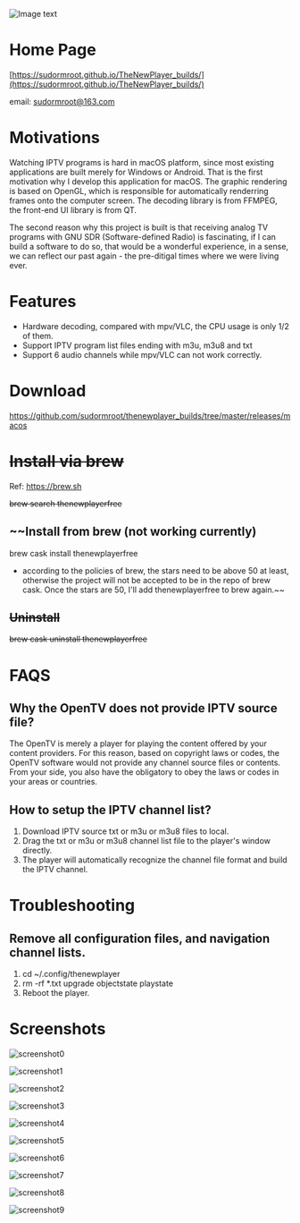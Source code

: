 ![Image text](logo.png)



# Home Page
[https://sudormroot.github.io/TheNewPlayer_builds/](https://sudormroot.github.io/TheNewPlayer_builds/)

email: sudormroot@163.com


# Motivations

Watching IPTV programs is hard in macOS platform, since most existing applications are built merely for Windows or Android. That is the first motivation why I develop this application for macOS. The graphic rendering is based on OpenGL, which is responsible for automatically renderring frames onto the computer screen. The decoding library is from FFMPEG, the front-end UI library is from QT.

The second reason why this project is built is that receiving analog TV programs with GNU SDR (Software-defined Radio) is fascinating, if I can build a software to do so, that would be a wonderful experience, in a sense, we can reflect our past again - the pre-ditigal times where we were living ever.

# Features
* Hardware decoding, compared with mpv/VLC, the CPU usage is only 1/2 of them.
* Support IPTV program list files ending with m3u, m3u8 and txt
* Support 6 audio channels while mpv/VLC can not work correctly.


# Download
https://github.com/sudormroot/thenewplayer_builds/tree/master/releases/macos

# ~~Install via brew~~

Ref: https://brew.sh

~~brew search thenewplayerfree~~

## ~~Install from brew (not working currently)
brew cask install thenewplayerfree
* according to the policies of brew, the stars need to be above 50 at least, otherwise the project will not be accepted to be in the repo of brew cask. Once the stars are 50, I'll add thenewplayerfree to brew again.~~

## ~~Uninstall~~
~~brew cask uninstall thenewplayerfree~~

# FAQS
## Why the OpenTV does not provide IPTV source file?
The OpenTV is merely a player for playing the content offered by your content providers. For this reason, based on copyright laws or codes, the OpenTV software would not provide any channel source files or contents. From your side, you also have the obligatory to obey the laws or codes in your areas or countries.


## How to setup the IPTV channel list?
1. Download IPTV source txt or m3u or m3u8 files to local.
2. Drag the txt or m3u or m3u8 channel list file to the player's window directly.
3. The player will automatically recognize the channel file format and build the IPTV channel.


# Troubleshooting

## Remove all configuration files, and navigation channel lists.
1. cd ~/.config/thenewplayer
2. rm -rf \*.txt upgrade objectstate playstate
3. Reboot the player.


# Screenshots

![screenshot0](screenshots/screenshot0.jpg)

![screenshot1](screenshots/screenshot1.jpg)

![screenshot2](screenshots/screenshot2.jpg)

![screenshot3](screenshots/screenshot3.jpg)

![screenshot4](screenshots/screenshot4.jpg)

![screenshot5](screenshots/screenshot5.jpg)

![screenshot6](screenshots/screenshot6.jpg)

![screenshot7](screenshots/screenshot7.jpg)

![screenshot8](screenshots/screenshot8.jpg)

![screenshot9](screenshots/screenshot9.jpg)


